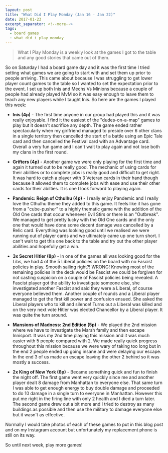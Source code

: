 ```yaml
---
layout: post
title: "What Did I Play Monday (Jan 16 - Jan 22)"
date: 2017-01-23
excerpt_separator: <!--more-->
tags:
  - board games
  - what did i play monday
---
```


> What I Play Monday is a weekly look at the games I got to the table and any good stories that came out of them.

So on Saturday I had a board game day and it was the first time I tried setting what games we are going to start with and set them up prior to people arriving. This came about because I was struggling to get lower player count games to the table so I wanted to set the expectation prior to the event. I set up both Inis and Mechs Vs Minions because a couple of people had already played MvM so it was easy enough to leave them to teach any new players while I taught Inis. So here are the games I played this week:

- **Inis (4p)** - The first time anyone in our group had played this and it was really enjoyable. I find it the easiest of the "dudes-on-a-map" games to play but it doesn't sacrifice any depth. The game ended rather spectacularly when my girlfriend managed to preside over 6 other clans in a single territory then cancelled the start of a battle using an Epic Tale card and then cancelled the Festival card with an Advantage card. Overall a very fun game and I can't wait to play again and not lose both my clans in the first round.

- **Grifters (4p)** - Another game we were only playing for the first time and again it turned out to be really good. The mechanic of using cards for their abilities or to complete jobs is really good and difficult to get right. It was hard to catch a player with 3 Veteran cards in their hand though because it allowed them to complete jobs with ease and use their other cards for their abilties. It is one I look forward to playing again.

- **Pandemic: Reign of Cthulhu (4p)** - I really enjoy Pandemic and I really love the Cthulhu theme they added to this game. It feels like it has gone from a "cube-pusher" to a highly thematic game with the addition of the Old One cards that occur whenever Evil Stirs or there is an "Outbreak". We managed to get pretty lucky with the Old One cards and the only one that would have done some decent damage was cancelled by a Relic card. Everything was looking good until we realised we were running out of player cards and we ultimately came up one turn short. I can't wait to get this one back to the table and try out the other player abilities and hopefully get a win.

- **3x Secret Hitler (8p)** - In one of the games all was looking good for the Libs, we had 4 of the 5 Liberal policies on the board with no Fascist policies in play. Smooth sailing right?! WRONG! Knowing most of the remaining policies in the deck would be Fascist we could be forgiven for not casting suspicion on a couple of Fascist policies being revealed. A Fascist player got the ability to investigate someone else, she investigated another Fascist and said they were a Liberal, of course everyone believed them. Another couple of rounds and a Liberal player managed to get the first kill power and confusion ensued. She asked the Liberal players who to kill and silence! Turns out a Liberal was killed and on the very next vote Hitler was elected Chancellor by a Liberal player. It was quite the turn around.

- **Mansions of Madness: 2nd Edition (5p)** - We played the 2nd mission where we have to investigate the Marsh family and then escape Innisport. It was my 2nd time playing this mission and it was much easier with 5 people compared with 2. We made really quick progress throughout this mission because we were wary of taking too long but in the end 2 people ended up going insane and were delaying our escape. In the end 3 of us made an escape leaving the other 2 behind so it was mostly a success.

- **2x King of New York (6p)** - Became something quick and fun to finish the night off. The first game went very quickly since me and another player dealt 8 damage from Manhattan to everyone else. That same turn I was able to get enough energy to buy double damage and proceeded to do 10 damage in a single turn to everyone in Manhattan. However this put me right in the firing line with only 2 health and I died a turn later. The second game drew out a bit more and I tried to destroy as many buildings as possible and then use the military to damage everyone else but it wasn't as effective.

Normally I would take photos of each of these games to put in this blog post and on my Instagram account but unfortunately my replacement phone is still on its way.

So until next week, play more games!
